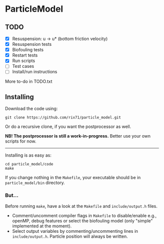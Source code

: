 # ParticleModel

## TODO

- [x] Resuspension: u -> u\* (bottom friction velocity)
- [x] Resuspension tests
- [x] Biofouling tests
- [x] Restart tests
- [x] Run scripts
- [ ] Test cases
- [ ] Install/run instructions

More to-do in TODO.txt

## Installing

Download the code using:

```
git clone https://github.com/rix71/particle_model.git
```

Or do a recursive clone, if you want the postprocessor as well.

**NB! The postprocessor is still a work-in-progress.** Better use your own scripts for now.

---

Installing is as easy as:

```
cd particle_model/code
make
```

If you change nothing in the `Makefile`, your executable should be in `particle_model/bin` directory.

### But...

Before running `make`, have a look at the `Makefile` and `include/output.h` files.

- Comment/uncomment compiler flags in `Makefile` to disable/enable e.g., openMP, debug features or select the biofouling model (only "simple" implemented at the moment).
- Select output variables by commenting/uncommenting lines in `include/output.h`. Particle position will always be written.
